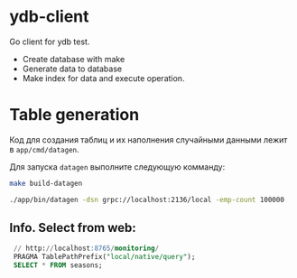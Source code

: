 # ydb-client
Go client for ydb test. 
 * Create database with make
 * Generate data to database
 * Make index for data and execute operation.


 # Table generation

Код для создания таблиц и их наполнения случайными данными лежит в `app/cmd/datagen`.

Для запуска `datagen` выполните следующую комманду:

```bash
make build-datagen

./app/bin/datagen -dsn grpc://localhost:2136/local -emp-count 100000
```

## Info. Select from web:

```sql
 // http://localhost:8765/monitoring/
 PRAGMA TablePathPrefix("local/native/query");
 SELECT * FROM seasons;

```